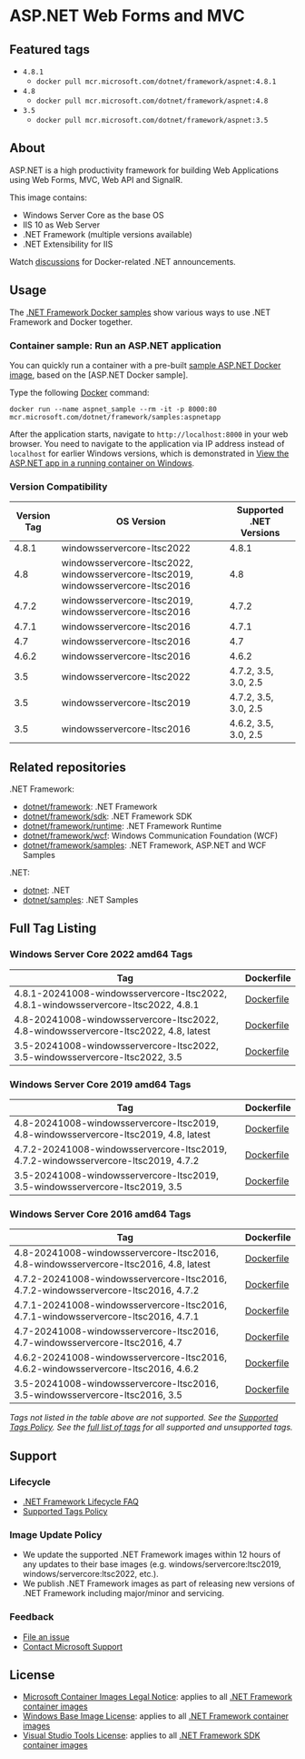 # ASP.NET Web Forms and MVC

## Featured tags

* `4.8.1`
  * `docker pull mcr.microsoft.com/dotnet/framework/aspnet:4.8.1`
* `4.8`
  * `docker pull mcr.microsoft.com/dotnet/framework/aspnet:4.8`
* `3.5`
  * `docker pull mcr.microsoft.com/dotnet/framework/aspnet:3.5`

## About

ASP.NET is a high productivity framework for building Web Applications using Web Forms, MVC, Web API and SignalR.

This image contains:

* Windows Server Core as the base OS
* IIS 10 as Web Server
* .NET Framework (multiple versions available)
* .NET Extensibility for IIS

Watch [discussions](https://github.com/microsoft/dotnet-framework-docker/discussions/categories/announcements) for Docker-related .NET announcements.

## Usage

The [.NET Framework Docker samples](https://github.com/microsoft/dotnet-framework-docker/blob/main/samples/README.md) show various ways to use .NET Framework and Docker together.

### Container sample: Run an ASP.NET application

You can quickly run a container with a pre-built [sample ASP.NET Docker image](https://github.com/microsoft/dotnet-framework-docker/blob/main/README.samples.md), based on the [ASP.NET Docker sample].

Type the following [Docker](https://www.docker.com/products/docker) command:

```console
docker run --name aspnet_sample --rm -it -p 8000:80 mcr.microsoft.com/dotnet/framework/samples:aspnetapp
```

After the application starts, navigate to `http://localhost:8000` in your web browser. You need to navigate to the application via IP address instead of `localhost` for earlier Windows versions, which is demonstrated in [View the ASP.NET app in a running container on Windows](https://github.com/microsoft/dotnet-framework-docker/blob/main/samples/aspnetapp/README.md#view-the-aspnet-app-in-a-running-container-on-windows).

### Version Compatibility

Version Tag | OS Version | Supported .NET Versions
-- | -- | --
4.8.1 | windowsservercore-ltsc2022 | 4.8.1
4.8 | windowsservercore-ltsc2022, windowsservercore-ltsc2019, windowsservercore-ltsc2016 | 4.8
4.7.2 | windowsservercore-ltsc2019, windowsservercore-ltsc2016 | 4.7.2
4.7.1 | windowsservercore-ltsc2016 | 4.7.1
4.7 | windowsservercore-ltsc2016 | 4.7
4.6.2 | windowsservercore-ltsc2016 | 4.6.2
3.5 | windowsservercore-ltsc2022 | 4.7.2, 3.5, 3.0, 2.5
3.5 | windowsservercore-ltsc2019 | 4.7.2, 3.5, 3.0, 2.5
3.5 | windowsservercore-ltsc2016 | 4.6.2, 3.5, 3.0, 2.5

## Related repositories

.NET Framework:

* [dotnet/framework](https://github.com/microsoft/dotnet-framework-docker/blob/main/README.md): .NET Framework
* [dotnet/framework/sdk](https://github.com/microsoft/dotnet-framework-docker/blob/main/README.sdk.md): .NET Framework SDK
* [dotnet/framework/runtime](https://github.com/microsoft/dotnet-framework-docker/blob/main/README.runtime.md): .NET Framework Runtime
* [dotnet/framework/wcf](https://github.com/microsoft/dotnet-framework-docker/blob/main/README.wcf.md): Windows Communication Foundation (WCF)
* [dotnet/framework/samples](https://github.com/microsoft/dotnet-framework-docker/blob/main/README.samples.md): .NET Framework, ASP.NET and WCF Samples

.NET:

* [dotnet](https://github.com/dotnet/dotnet-docker/blob/main/README.md): .NET
* [dotnet/samples](https://github.com/dotnet/dotnet-docker/blob/main/README.samples.md): .NET Samples

## Full Tag Listing

### Windows Server Core 2022 amd64 Tags

Tag | Dockerfile
---------| ---------------
4.8.1-20241008-windowsservercore-ltsc2022, 4.8.1-windowsservercore-ltsc2022, 4.8.1 | [Dockerfile](src/aspnet/4.8.1/windowsservercore-ltsc2022/Dockerfile)
4.8-20241008-windowsservercore-ltsc2022, 4.8-windowsservercore-ltsc2022, 4.8, latest | [Dockerfile](src/aspnet/4.8/windowsservercore-ltsc2022/Dockerfile)
3.5-20241008-windowsservercore-ltsc2022, 3.5-windowsservercore-ltsc2022, 3.5 | [Dockerfile](src/aspnet/3.5/windowsservercore-ltsc2022/Dockerfile)

### Windows Server Core 2019 amd64 Tags

Tag | Dockerfile
---------| ---------------
4.8-20241008-windowsservercore-ltsc2019, 4.8-windowsservercore-ltsc2019, 4.8, latest | [Dockerfile](src/aspnet/4.8/windowsservercore-ltsc2019/Dockerfile)
4.7.2-20241008-windowsservercore-ltsc2019, 4.7.2-windowsservercore-ltsc2019, 4.7.2 | [Dockerfile](src/aspnet/4.7.2/windowsservercore-ltsc2019/Dockerfile)
3.5-20241008-windowsservercore-ltsc2019, 3.5-windowsservercore-ltsc2019, 3.5 | [Dockerfile](src/aspnet/3.5/windowsservercore-ltsc2019/Dockerfile)

### Windows Server Core 2016 amd64 Tags

Tag | Dockerfile
---------| ---------------
4.8-20241008-windowsservercore-ltsc2016, 4.8-windowsservercore-ltsc2016, 4.8, latest | [Dockerfile](src/aspnet/4.8/windowsservercore-ltsc2016/Dockerfile)
4.7.2-20241008-windowsservercore-ltsc2016, 4.7.2-windowsservercore-ltsc2016, 4.7.2 | [Dockerfile](src/aspnet/4.7.2/windowsservercore-ltsc2016/Dockerfile)
4.7.1-20241008-windowsservercore-ltsc2016, 4.7.1-windowsservercore-ltsc2016, 4.7.1 | [Dockerfile](src/aspnet/4.7.1/windowsservercore-ltsc2016/Dockerfile)
4.7-20241008-windowsservercore-ltsc2016, 4.7-windowsservercore-ltsc2016, 4.7 | [Dockerfile](src/aspnet/4.7/windowsservercore-ltsc2016/Dockerfile)
4.6.2-20241008-windowsservercore-ltsc2016, 4.6.2-windowsservercore-ltsc2016, 4.6.2 | [Dockerfile](src/aspnet/4.6.2/windowsservercore-ltsc2016/Dockerfile)
3.5-20241008-windowsservercore-ltsc2016, 3.5-windowsservercore-ltsc2016, 3.5 | [Dockerfile](src/aspnet/3.5/windowsservercore-ltsc2016/Dockerfile)
<!--End of generated tags-->

*Tags not listed in the table above are not supported. See the [Supported Tags Policy](https://github.com/dotnet/dotnet-docker/blob/main/documentation/supported-tags.md).
See the [full list of tags](https://mcr.microsoft.com/v2/dotnet/framework/aspnet/tags/list) for all supported and unsupported tags.*

## Support

### Lifecycle

* [.NET Framework Lifecycle FAQ](https://support.microsoft.com/help/17455/lifecycle-faq-net-framework)
* [Supported Tags Policy](https://github.com/microsoft/dotnet-framework-docker/blob/main/documentation/supported-tags.md)

### Image Update Policy

* We update the supported .NET Framework images within 12 hours of any updates to their base images (e.g. windows/servercore:ltsc2019, windows/servercore:ltsc2022, etc.).
* We publish .NET Framework images as part of releasing new versions of .NET Framework including major/minor and servicing.

### Feedback

* [File an issue](https://github.com/microsoft/dotnet-framework-docker/issues/new/choose)
* [Contact Microsoft Support](https://support.microsoft.com/contactus/)

## License

* [Microsoft Container Images Legal Notice](https://aka.ms/mcr/osslegalnotice): applies to all [.NET Framework container images](https://github.com/microsoft/dotnet-framework-docker/blob/main/README.md)
* [Windows Base Image License](https://learn.microsoft.com/virtualization/windowscontainers/images-eula): applies to all [.NET Framework container images](https://github.com/microsoft/dotnet-framework-docker/blob/main/README.md)
* [Visual Studio Tools License](https://visualstudio.microsoft.com/license-terms/mlt031519/): applies to all [.NET Framework SDK container images](https://github.com/microsoft/dotnet-framework-docker/blob/main/README.sdk.md)
